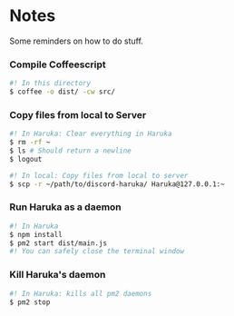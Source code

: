# Notes

Some reminders on how to do stuff.

### Compile Coffeescript
```bash
#! In this directory
$ coffee -o dist/ -cw src/
```


### Copy files from local to Server
```bash
#! In Haruka: Clear everything in Haruka
$ rm -rf ~
$ ls # Should return a newline
$ logout
```
```bash
#! In local: Copy files from local to server
$ scp -r ~/path/to/discord-haruka/ Haruka@127.0.0.1:~
```

### Run Haruka as a daemon
```bash
#! In Haruka
$ npm install
$ pm2 start dist/main.js
#! You can safely close the terminal window
```

### Kill Haruka's daemon
```bash
#! In Haruka: kills all pm2 daemons
$ pm2 stop
```

